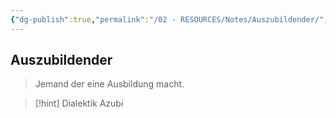```yaml
---
{"dg-publish":true,"permalink":"/02 - RESOURCES/Notes/Auszubildender/","tags":[null],"noteIcon":"","updated":"2024-08-02T15:51:14.449+02:00"}
---
```


## Auszubildender 
> Jemand der eine Ausbildung macht.

>[!hint] Dialektik 
> Azubi 

